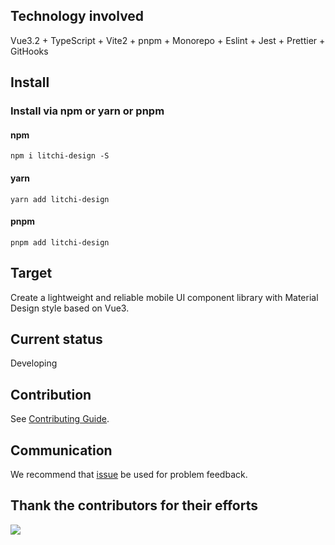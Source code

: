 ## Technology involved

Vue3.2 + TypeScript + Vite2 + pnpm + Monorepo + Eslint + Jest + Prettier + GitHooks

## Install
### Install via npm or yarn or pnpm

#### npm
```
npm i litchi-design -S
```
#### yarn
```
yarn add litchi-design
```
#### pnpm
```
pnpm add litchi-design 
```

## Target

Create a lightweight and reliable mobile UI component library with Material Design style based on Vue3.

## Current status

Developing

## Contribution

See [Contributing Guide](https://github.com/litchi-design/litchi-design/blob/main/.github/CONTRIBUTING.md).

## Communication

We recommend that [issue](https://github.com/litchi-design/litchi-design/issues) be used for problem feedback.

## Thank the contributors for their efforts

<a href="https://github.com/litchi-design/litchi-design/graphs/contributors">
  <img src="https://contrib.rocks/image?repo=litchi-design/litchi-design" />
</a>
